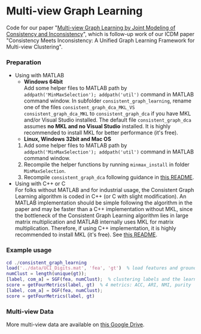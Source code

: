 # Multi-view Graph Learning
Code for our paper "[Multi-view Graph Learning by Joint Modeling of Consistency and Inconsistency](https://arxiv.org/abs/2008.10208)", which is follow-up work of our ICDM paper "Consistency Meets Inconsistency: A Unified Graph Learning Framework for Multi-view Clustering".


### Preparation
* Using with MATLAB
  * **Windows 64bit**  
  Add some helper files to MATLAB path by `addpath('MinMaxSelection'); addpath('util')` command in MATLAB command window. In subfolder `consistent_graph_learning`, rename one of the files `consistent_graph_dca_MKL_VS` `consistent_graph_dca_MKL` to `consistent_graph_dca` if you have MKL and/or Visual Studio installed. The default file `consistent_graph_dca` assumes **no MKL and no Visual Studio** installed. It is highly recommended to install MKL for better performance (it's free).
  * **Linux, Windows 32bit and Mac OS**  
   1. Add some helper files to MATLAB path by `addpath('MinMaxSelection'); addpath('util')` command in MATLAB command window.
   1. Recompile the helper functions by running `minmax_install` in folder `MinMaxSelection`.
   1. Recompile `consistent_graph_dca` following guidance in [this README](https://github.com/youweiliang/Multi-view_Graph_Learning/tree/master/graph_learning_cpp).
* Using with C++ or C  
For folks without MATLAB and for industrial usage, the Consistent Graph Learning algorithm is coded in C++ (or C with slight modification). An MATLAB implementation should be simple following the algorithm in the paper and may be faster than a C++ implementation without MKL, since the bottleneck of the Consistent Graph Learning algorithm lies in large matrix multiplication and MATLAB internally uses MKL for matrix multiplication. Therefore, if using C++ implementation, it is highly recommended to install MKL (it's free). See [this README](https://github.com/youweiliang/Multi-view_Graph_Learning/tree/master/graph_learning_cpp).

### Example usage
```MATLAB
cd ./consistent_graph_learning
load('../data/UCI_Digits.mat', 'fea', 'gt')  % load features and ground truth
numClust = length(unique(gt)); 
[label, com_a] = SGF(fea, numClust);  % clustering labels and the learned consistent graph
score = getFourMetrics(label, gt)  % 4 metrics: ACC, ARI, NMI, purity
[label, com_a] = DGF(fea, numClust);
score = getFourMetrics(label, gt)
```

### Multi-view Data
More multi-view data are available on [this Google Drive](https://drive.google.com/drive/folders/1vzJ19eGy7sAyLTFtM4IWkKzZhFJsi134?usp=sharing "multi-view data").
